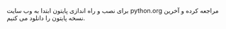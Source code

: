 برای نصب و راه اندازی پایتون ابتدا به وب سایت python.org مراجعه کرده و آخرین نسخه پایتون را دانلود می کنیم.